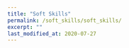 ```yaml
---
title: "Soft Skills"
permalink: /soft_skills/soft_skills/
excerpt: ""
last_modified_at: 2020-07-27
---
```


